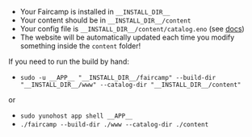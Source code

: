 - Your Faircamp is installed in `__INSTALL_DIR__`
- Your content should be in `__INSTALL_DIR__/content`
- Your config file is `__INSTALL_DIR__/content/catalog.eno` (see [docs](https://simonrepp.com/faircamp/manual/manifests.html))
- The website will be automatically updated each time you modify something inside the `content` folder!

If you need to run the build by hand:

- `sudo -u __APP__ "__INSTALL_DIR__/faircamp" --build-dir "__INSTALL_DIR__/www" --catalog-dir "__INSTALL_DIR__/content"`

or

- `sudo yunohost app shell __APP__`
- `./faircamp --build-dir ./www --catalog-dir ./content`
